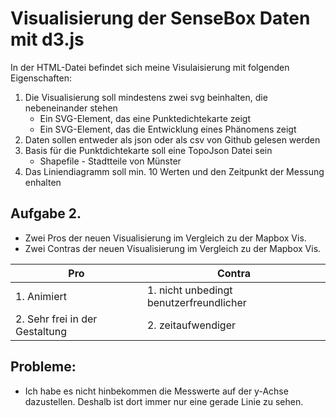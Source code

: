 # Visualisierung der SenseBox Daten mit d3.js
In der HTML-Datei befindet sich meine Visulaisierung mit folgenden Eigenschaften:
1. Die Visualisierung soll mindestens zwei svg beinhalten, die nebeneinander stehen
   - Ein SVG-Element, das eine Punktedichtekarte zeigt
   - Ein SVG-Element, das die Entwicklung eines Phänomens zeigt
2. Daten sollen entweder als json oder als csv von Github gelesen werden
3. Basis für die Punktdichtekarte soll eine TopoJson Datei sein
   - Shapefile - Stadtteile von Münster 
4. Das Liniendiagramm soll min. 10 Werten und den Zeitpunkt der Messung enhalten

## Aufgabe 2.
- Zwei Pros der neuen Visualisierung im Vergleich zu der Mapbox Vis.
- Zwei Contras der neuen Visualisierung im Vergleich zu der Mapbox Vis.

| Pro                               | Contra                                 | 
|-----------------------------------|----------------------------------------|
| 1. Animiert                       | 1. nicht unbedingt benutzerfreundlicher|
| 2. Sehr frei in der Gestaltung    | 2. zeitaufwendiger                     |

## Probleme:

- Ich habe es nicht hinbekommen die Messwerte auf der y-Achse dazustellen.
Deshalb ist dort immer nur eine gerade Linie zu sehen.